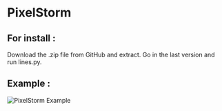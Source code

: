 # PixelStorm
## For install :
Download the .zip file from GitHub and extract. Go in the last version and run lines.py.
## Example :
![PixelStorm Example](assets/image.png)
